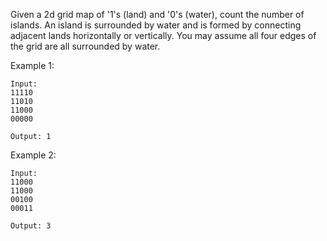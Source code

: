 Given a 2d grid map of '1's (land) and '0's (water), count the number of islands. An island is surrounded by water and is formed by connecting adjacent lands horizontally or vertically. You may assume all four edges of the grid are all surrounded by water.

Example 1:

	Input:
	11110
	11010
	11000
	00000

	Output: 1

Example 2:

	Input:
	11000
	11000
	00100
	00011

	Output: 3
